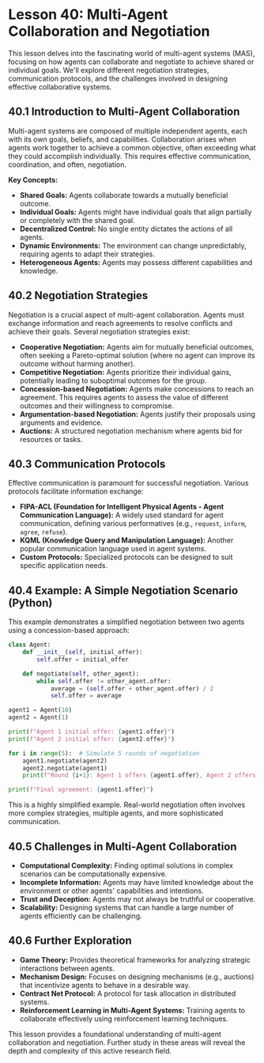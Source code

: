 # Lesson 40: Multi-Agent Collaboration and Negotiation

This lesson delves into the fascinating world of multi-agent systems (MAS), focusing on how agents can collaborate and negotiate to achieve shared or individual goals.  We'll explore different negotiation strategies, communication protocols, and the challenges involved in designing effective collaborative systems.

## 40.1 Introduction to Multi-Agent Collaboration

Multi-agent systems are composed of multiple independent agents, each with its own goals, beliefs, and capabilities.  Collaboration arises when agents work together to achieve a common objective, often exceeding what they could accomplish individually. This requires effective communication, coordination, and often, negotiation.

**Key Concepts:**

* **Shared Goals:**  Agents collaborate towards a mutually beneficial outcome.
* **Individual Goals:** Agents might have individual goals that align partially or completely with the shared goal.
* **Decentralized Control:** No single entity dictates the actions of all agents.
* **Dynamic Environments:** The environment can change unpredictably, requiring agents to adapt their strategies.
* **Heterogeneous Agents:** Agents may possess different capabilities and knowledge.

## 40.2 Negotiation Strategies

Negotiation is a crucial aspect of multi-agent collaboration. Agents must exchange information and reach agreements to resolve conflicts and achieve their goals.  Several negotiation strategies exist:

* **Cooperative Negotiation:** Agents aim for mutually beneficial outcomes, often seeking a Pareto-optimal solution (where no agent can improve its outcome without harming another).
* **Competitive Negotiation:** Agents prioritize their individual gains, potentially leading to suboptimal outcomes for the group.
* **Concession-based Negotiation:** Agents make concessions to reach an agreement. This requires agents to assess the value of different outcomes and their willingness to compromise.
* **Argumentation-based Negotiation:** Agents justify their proposals using arguments and evidence.
* **Auctions:**  A structured negotiation mechanism where agents bid for resources or tasks.


## 40.3 Communication Protocols

Effective communication is paramount for successful negotiation.  Various protocols facilitate information exchange:

* **FIPA-ACL (Foundation for Intelligent Physical Agents - Agent Communication Language):** A widely used standard for agent communication, defining various performatives (e.g., `request`, `inform`, `agree`, `refuse`).
* **KQML (Knowledge Query and Manipulation Language):** Another popular communication language used in agent systems.
* **Custom Protocols:**  Specialized protocols can be designed to suit specific application needs.


## 40.4  Example: A Simple Negotiation Scenario (Python)

This example demonstrates a simplified negotiation between two agents using a concession-based approach:

```python
class Agent:
    def __init__(self, initial_offer):
        self.offer = initial_offer

    def negotiate(self, other_agent):
        while self.offer != other_agent.offer:
            average = (self.offer + other_agent.offer) / 2
            self.offer = average

agent1 = Agent(10)
agent2 = Agent(1)

print(f"Agent 1 initial offer: {agent1.offer}")
print(f"Agent 2 initial offer: {agent2.offer}")

for i in range(5):  # Simulate 5 rounds of negotiation
    agent1.negotiate(agent2)
    agent2.negotiate(agent1)
    print(f"Round {i+1}: Agent 1 offers {agent1.offer}, Agent 2 offers {agent2.offer}")

print(f"Final agreement: {agent1.offer}")
```

This is a highly simplified example. Real-world negotiation often involves more complex strategies, multiple agents, and more sophisticated communication.

## 40.5 Challenges in Multi-Agent Collaboration

* **Computational Complexity:** Finding optimal solutions in complex scenarios can be computationally expensive.
* **Incomplete Information:** Agents may have limited knowledge about the environment or other agents' capabilities and intentions.
* **Trust and Deception:** Agents may not always be truthful or cooperative.
* **Scalability:**  Designing systems that can handle a large number of agents efficiently can be challenging.


## 40.6  Further Exploration

* **Game Theory:**  Provides theoretical frameworks for analyzing strategic interactions between agents.
* **Mechanism Design:**  Focuses on designing mechanisms (e.g., auctions) that incentivize agents to behave in a desirable way.
* **Contract Net Protocol:** A protocol for task allocation in distributed systems.
* **Reinforcement Learning in Multi-Agent Systems:** Training agents to collaborate effectively using reinforcement learning techniques.


This lesson provides a foundational understanding of multi-agent collaboration and negotiation. Further study in these areas will reveal the depth and complexity of this active research field.

